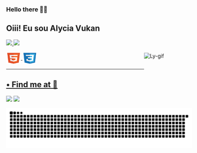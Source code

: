 ### Hello there 👋😼
## Oiii! Eu sou Alycia Vukan
<div>
  <a href="https://github.com/alyciavukan">
  <img height="130em" src="https://github-readme-stats.vercel.app/api?username=alyciavukan&show_icons=true&theme=tokyonight&include_all_commits=true&count_private=true"/>
  <img height="130em" src="https://github-readme-stats.vercel.app/api/top-langs/?username=alyciavukan&layout=compact&langs_count=7&theme=tokyonight"/>
</div>
  
  <div style="display: inline_block"><br>
  <img align="center" alt="Ly-HTML" height="30" width="40" src="https://raw.githubusercontent.com/devicons/devicon/master/icons/html5/html5-original.svg">
  <img align="center" alt="Ly-CSS" height="30" width="40" src="https://raw.githubusercontent.com/devicons/devicon/master/icons/css3/css3-original.svg">
  <!--<img align="center" alt="Ly-Js" height="30" width="40" src="https://raw.githubusercontent.com/devicons/devicon/master/icons/javascript/javascript-plain.svg">-->
  <!--<img align="center" alt="Ly-Xd" height="30" width="40" src="https://raw.githubusercontent.com/devicons/devicon/master/icons/xd/xd-plain.svg">-->
  <!--<img align="center" alt="Ly-Figma" height="30" width="40" src="https://cdn.jsdelivr.net/gh/devicons/devicon/icons/figma/figma-original.svg">-->
  <img align="right" alt="Ly-gif" height="130" width="130" src="https://cdn.discordapp.com/attachments/875426940645961730/875428748953022544/picasion.com_f5b2552fe15bd333745abb5e35cea24f.gif">
    
</div>
  
  ---
  
<div>
  
  ## • Find me at 📳
  
  <a href="https://www.linkedin.com/in/alycia-vukan-1605491b3/" target="_blank"><img src="https://img.shields.io/badge/LinkedIn-0077B5?style=for-the-badge&logo=linkedin&logoColor=white" target="_blank"></a>
 <a href = "mailto:alyciavukan@hotmail.com"><img src=" https://img.shields.io/badge/Gmail-D14836?style=for-the-badge&logo=gmail&logoColor=white" target="_blank"></a>
  
 ![Snake animation](https://github.com/alyciavukan/alyciavukan/blob/output/github-contribution-grid-snake.svg)
    
</div>
